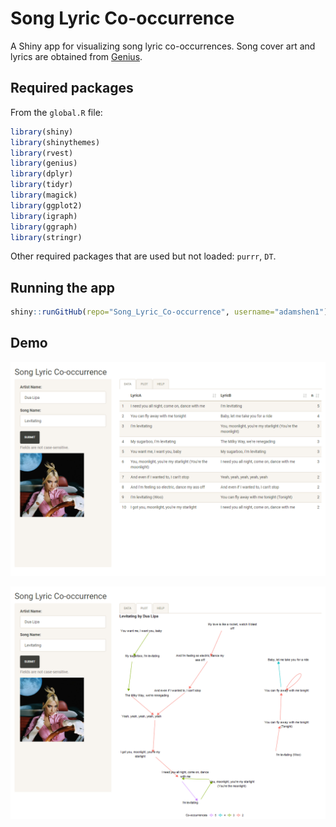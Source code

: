 # Song Lyric Co-occurrence

A Shiny app for visualizing song lyric co-occurrences. Song cover art and lyrics are obtained from [Genius](https://genius.com).

## Required packages

From the `global.R` file:

```r
library(shiny)
library(shinythemes)
library(rvest)
library(genius)
library(dplyr)
library(tidyr)
library(magick)
library(ggplot2)
library(igraph)
library(ggraph)
library(stringr)
```

Other required packages that are used but not loaded: `purrr`, `DT`.

## Running the app

```r
shiny::runGitHub(repo="Song_Lyric_Co-occurrence", username="adamshen1")
```

## Demo

![Data tab](./images/preview1.png)

![Plot tab](./images/preview2.png)
